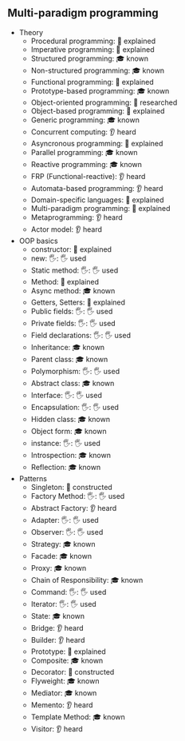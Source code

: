 ## Multi-paradigm programming

- Theory
  - Procedural programming: 🙋 explained
  - Imperative programming: 🙋 explained
  - Structured programming: 🎓 known
  - Non-structured programming: 🎓 known
  - Functional programming: 🙋 explained
  - Prototype-based programming: 🎓 known
  - Object-oriented programming: 🔬 researched
  - Object-based programming: 🙋 explained
  - Generic programming: 🎓 known
  - Concurrent computing: 👂 heard
  - Asyncronous programming: 🙋 explained
  - Parallel programming: 🎓 known
  - Reactive programming: 🎓 known
  - FRP (Functional-reactive): 👂 heard
  - Automata-based programming: 👂 heard
  - Domain-specific languages: 🙋 explained
  - Multi-paradigm programming: 🙋 explained
  - Metaprogramming: 👂 heard
  - Actor model: 👂 heard
- OOP basics
  - constructor: 🙋 explained
  - new: 🖐: 🖐️ used
  - Static method: 🖐: 🖐️ used
  - Method: 🙋 explained
  - Async method: 🎓 known
  - Getters, Setters: 🙋 explained
  - Public fields: 🖐: 🖐️ used
  - Private fields: 🖐: 🖐️ used
  - Field declarations: 🖐: 🖐️ used
  - Inheritance: 🎓 known
  - Parent class: 🎓 known
  - Polymorphism: 🖐: 🖐️ used
  - Abstract class: 🎓 known
  - Interface: 🖐: 🖐️ used
  - Encapsulation: 🖐: 🖐️ used
  - Hidden class: 🎓 known
  - Object form: 🎓 known
  - instance: 🖐: 🖐️ used
  - Introspection: 🎓 known
  - Reflection: 🎓 known
- Patterns
  - Singleton: 🚀 constructed
  - Factory Method: 🖐: 🖐️ used
  - Abstract Factory: 👂 heard
  - Adapter: 🖐: 🖐️ used
  - Observer: 🖐: 🖐️ used
  - Strategy: 🎓 known
  - Facade: 🎓 known
  - Proxy: 🎓 known
  - Chain of Responsibility: 🎓 known
  - Command: 🖐: 🖐️ used
  - Iterator: 🖐: 🖐️ used
  - State: 🎓 known
  - Bridge: 👂 heard
  - Builder: 👂 heard
  - Prototype: 🙋 explained
  - Composite: 🎓 known
  - Decorator: 🚀 constructed
  - Flyweight: 🎓 known
  - Mediator: 🎓 known
  - Memento: 👂 heard
  - Template Method: 🎓 known
  - Visitor: 👂 heard
